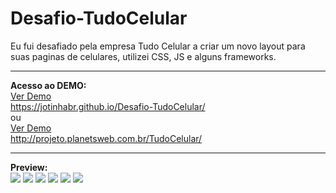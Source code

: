 # Desafio-TudoCelular
Eu fui desafiado pela empresa Tudo Celular a criar um novo layout para suas paginas de celulares, utilizei CSS, JS e alguns frameworks.
<hr>
<b>Acesso ao DEMO:</b>
<br>
<a href="https://jotinhabr.github.io/Desafio-TudoCelular/" target="_blank">Ver Demo</a><br>
<a href="https://jotinhabr.github.io/Desafio-TudoCelular/" target="_blank">https://jotinhabr.github.io/Desafio-TudoCelular/</a>
<br>ou<br>
<a href="http://projeto.planetsweb.com.br/TudoCelular/" target="_blank">Ver Demo</a><br>
<a href="http://projeto.planetsweb.com.br/TudoCelular/" target="_blank">http://projeto.planetsweb.com.br/TudoCelular/</a>
<hr>
<b>Preview:</b>
<br>
<img src="https://i.imgur.com/wygzxqG.png">
<img src="https://i.imgur.com/hjKLfj6.png">
<img src="https://i.imgur.com/c1ohXrV.png">
<img src="https://i.imgur.com/12XCBId.png">
<img src="https://i.imgur.com/HOWtYnN.png">
<img src="https://i.imgur.com/fWbFpTu.png">
